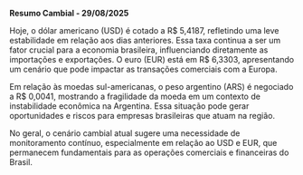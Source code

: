 **Resumo Cambial - 29/08/2025**

Hoje, o dólar americano (USD) é cotado a R$ 5,4187, refletindo uma leve estabilidade em relação aos dias anteriores. Essa taxa continua a ser um fator crucial para a economia brasileira, influenciando diretamente as importações e exportações. O euro (EUR) está em R$ 6,3303, apresentando um cenário que pode impactar as transações comerciais com a Europa.

Em relação às moedas sul-americanas, o peso argentino (ARS) é negociado a R$ 0,0041, mostrando a fragilidade da moeda em um contexto de instabilidade econômica na Argentina. Essa situação pode gerar oportunidades e riscos para empresas brasileiras que atuam na região.

No geral, o cenário cambial atual sugere uma necessidade de monitoramento contínuo, especialmente em relação ao USD e EUR, que permanecem fundamentais para as operações comerciais e financeiras do Brasil.